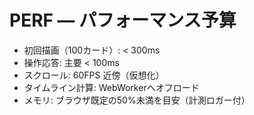 # PERF — パフォーマンス予算

- 初回描画（100カード）: < 300ms
- 操作応答: 主要 < 100ms
- スクロール: 60FPS 近傍（仮想化）
- タイムライン計算: WebWorkerへオフロード
- メモリ: ブラウザ既定の50%未満を目安（計測ロガー付）
